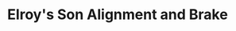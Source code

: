 ---
title: "Elroy's Son Alignment and Brake"
url: /lakewood/elroys-son-alignment-and-brake/
shop: car repair
---